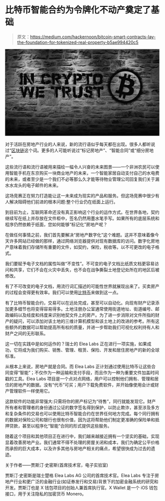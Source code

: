 # 比特币智能合约为令牌化不动产奠定了基础

> 原文：<https://medium.com/hackernoon/bitcoin-smart-contracts-lay-the-foundation-for-tokenized-real-property-b5ae994420c5>

![](img/d805a83498710728c4079a90dc074caf.png)

对于活跃在房地产行业的人来说，新的流行语似乎每天都在出现。很多人都听说过“[区块链](https://hackernoon.com/tagged/blockchain)这个词。更多的人可能听说过“标记房地产”、“智能合同”或“细分房地产”。

这些流行语和流行语被用来描绘一幅令人兴奋的未来图景——一个非洲农民可以使用智能手机在东京购买一块商业地产的未来，一个智能家居自动支付自己的水电费的未来，或者至少是一个我们不必等那么久才能等待物业管理公司回复我们关于漏水水龙头的电子邮件的未来。

这场竞赛正在努力打造能让这一未来成为现实的产品和服务。但这场竞赛中很少有人解决阻碍他们前进的根本问题:整个行业仍在纸面上运行。

到目前为止，互联网革命还没有真正影响这个行业的运作方式。在世界各地，契约继续写在纸上并存放在文件柜中，签名仍然用墨水笔手写。如果所有的底层系统和程序仍然依赖于纸面，您如何能够“标记化”房地产呢？

在做任何事情之前，我们首先要解决“房地产数字化”这个难题。这并不意味着像今天许多网站已经做的那样，通过网络浏览器提供对现有数据库的访问。数字化房地产意味着我们存储所有重要的文件，如契约，保险，税收等。以不可更改的电子格式。

我们要赋予电子文档的属性叫做“不变性”。不可变的电子文档比纸质文档更容易访问和共享，它们不会在火灾中丢失，也不会在战争撕裂土地登记处所在的地区后被修改。

有了不可改变的电子文档，用流行词汇描述的可能性世界就展现出来了。买卖房产的过程会变得更有效率。我们可以使用[比特币](https://hackernoon.com/tagged/bitcoin)来做到这一点。

有了比特币智能合约，交易可以在远处完成，甚至可以自动化。向现有财产记录添加更多细节也将变得容易得多。土地注册办公室通常使用街道地址、街道编号、邮政编码以及经度和纬度来识别地契文件上的房产。为了进一步消除对文件所指的财产的疑问，可以添加对该土地的三维计算机模型和该土地上的改进的参考。所有这些额外的数据可以帮助提高所有权的质量，并进一步帮助我们可视化权利持有人和财产之间的无形联系。

这一切在实践中是如何运作的？瑞士的 Elea Labs 正在进行一项实施，如果成功，它将成为我们购买、销售、管理、租赁、保险、开发和居住房地产的新的全球标准。

从根本上来说，房地产就是合同。而 Elea Labs 正计划通过使用比特币让这些合同变得“智能”；不仅作为一种运输和支付手段，而且作为一种为重要文件加盖时间戳的工具。Elea Labs 项目是一个点对点网络，用户可以控制他们拥有、管理和居住的房地产的数据。没有“代币”可买；用户下载免费软件，并开始像使用会计或财产管理软件一样使用它。

这款软件的功能非常强大:只需将你的房产标记为“待售”，同行就能发现它。财产所有者和管理者的身份通过公证的数字签名得到保护，以防止欺诈，甚至涉及多方和复杂条件的交易也可以使用比特币智能合约在世界任何地方完成。每个同行拥有的数据对保险公司和银行也很有价值，因为这将帮助他们制定更准确的保险单和抵押贷款，甚至以程序化“智能”合同的形式提供这些服务。

随着这个项目和其他项目正在进行中，我们越来越接近拥有一个坚实的基础，实现显着改善房地产业。我们通常不得不处理的房屋关闭和成本，我们为确定公平价格而承担的巨大成本，以及许多其他与房地产相关的痛点，希望很快成为过去的遗迹。

关于作者——贾斯汀·史密斯(首席技术官，电子实验室)

贾斯汀·史密斯是瑞士楚格 Elea Labs AG 公司的首席技术官。Elea Labs 专注于房地产行业和更广泛的金融行业(如证券发行和交易)背景下的加密金融系统的研究和开发。贾斯汀也是 X 钱包项目的创始人兼首席执行官。X Wallet 是一个 iOS 钱包接口，用于关注隐私的加密货币 Monero。